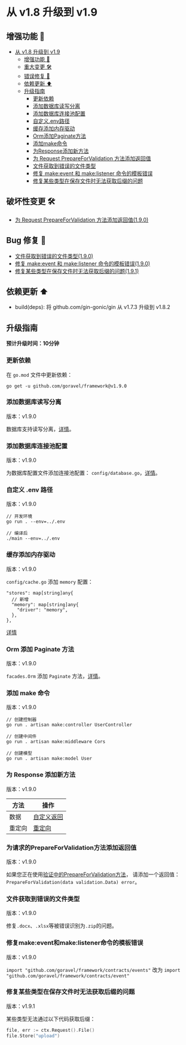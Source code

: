 # 从 v1.8 升级到 v1.9

## 增强功能 🚀

- [从 v1.8 升级到 v1.9](#upgrading-to-v19-from-v18)
  - [增强功能 🚀](#enhancements-)
  - [重大变更 🛠](#breaking-changes-)
  - [错误修复 🐛](#bug-fixes-)
  - [依赖更新 ⬆️](#dependency-updates-️)
  - [升级指南](#upgrade-guide)
    - [更新依赖](#updating-dependencies)
    - [添加数据库读写分离](#add-database-read-write-separation)
    - [添加数据库连接池配置](#add-database-pool-configuration)
    - [自定义.env路径](#custom-env-path)
    - [缓存添加内存驱动](#cache-add-memory-driver)
    - [Orm添加Paginate方法](#orm-add-paginate-method)
    - [添加make命令](#add-make-command)
    - [为Response添加新方法](#add-new-methods-for-response)
    - [为 Request PrepareForValidation 方法添加返回值](#add-return-for-request-prepareforvalidation-method)
    - [文件获取到错误的文件类型](#file-gets-the-wrong-file-type)
    - [修复 make:event 和 make:listener 命令的模板错误](#fix-template-error-on-makeevent-and-makelistener-command)
    - [修复某些类型在保存文件时无法获取后缀的问题](#fix-some-types-cannot-obtain-suffixes-when-save-file)

## 破坏性变更 🛠

- [为 Request PrepareForValidation 方法添加返回值(1.9.0)](#add-return-for-request-prepareforvalidation-method)

## Bug 修复 🐛

- [文件获取到错误的文件类型(1.9.0)](#file-gets-the-wrong-file-type)
- [修复 make:event 和 make:listener 命令的模板错误(1.9.0)](#fix-template-error-on-make-event-and-make-listener-command)
- [修复某些类型在保存文件时无法获取后缀的问题(1.9.1)](#fix-some-types-cannot-obtain-suffixes-when-save-file)

## 依赖更新 ⬆️

- build(deps): 将 github.com/gin-gonic/gin 从 v1.7.3 升级到 v1.8.2

## 升级指南

**预计升级时间：10分钟**

### 更新依赖

在 `go.mod` 文件中更新依赖：

```
go get -u github.com/goravel/framework@v1.9.0
```

### 添加数据库读写分离

版本：v1.9.0

数据库支持读写分离，[详情](../orm/quickstart#read--write-connections)。

### 添加数据库连接池配置

版本：v1.9.0

为数据库配置文件添加连接池配置：
`config/database.go`，[详情](https://github.com/goravel/goravel/blob/v1.9.x/config/database.go)。

### 自定义 .env 路径

版本：v1.9.0

```
// 开发环境
go run . --env=../.env

// 编译后
./main --env=../.env
```

### 缓存添加内存驱动

版本：v1.9.0

`config/cache.go` 添加 `memory` 配置：

```
"stores": map[string]any{
  // 新增
  "memory": map[string]any{
    "driver": "memory",
  },
},
```

[详情](https://github.com/goravel/goravel/blob/v1.9.x/config/cache.go)

### Orm 添加 Paginate 方法

版本：v1.9.0

`facades.Orm` 添加 `Paginate` 方法，[详情](../orm/quickstart#Paginate)。

### 添加 make 命令

版本：v1.9.0

```
// 创建控制器
go run . artisan make:controller UserController

// 创建中间件
go run . artisan make:middleware Cors

// 创建模型
go run . artisan make:model User
```

### 为 Response 添加新方法

版本：v1.9.0

| 方法  | 操作                                        |
| --- | ----------------------------------------- |
| 数据  | [自定义返回](../basic/responses#custom-return) |
| 重定向 | [重定向](../basic/responses#redirect)        |

### 为请求的PrepareForValidation方法添加返回值

版本：v1.9.0

如果您正在使用[验证中的PrepareForValidation方法](../basic/validation#format-data-before-validation)，
请添加一个返回值：`PrepareForValidation(data validation.Data) error`。

### 文件获取到错误的文件类型

版本：v1.9.0

修复`.docx`、`.xlsx`等被错误识别为`.zip`的问题。

### 修复make:event和make:listener命令的模板错误

版本：v1.9.0

`import "github.com/goravel/framework/contracts/events"` 改为 `import "github.com/goravel/framework/contracts/event"`

### 修复某些类型在保存文件时无法获取后缀的问题

版本：v1.9.1

某些类型无法通过以下代码获取后缀：

```go
file, err := ctx.Request().File()   
file.Store("upload")
```
